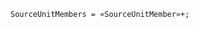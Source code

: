 <!-- This file is generated automatically by infrastructure scripts. Please don't edit by hand. -->

```{ .ebnf .slang-ebnf #SourceUnitMembers }
SourceUnitMembers = «SourceUnitMember»+;
```

